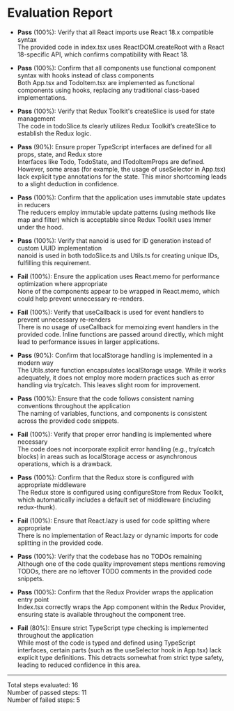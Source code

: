 # Evaluation Report

- **Pass** (100%): Verify that all React imports use React 18.x compatible syntax  
  The provided code in index.tsx uses ReactDOM.createRoot with a React 18-specific API, which confirms compatibility with React 18.

- **Pass** (100%): Confirm that all components use functional component syntax with hooks instead of class components  
  Both App.tsx and TodoItem.tsx are implemented as functional components using hooks, replacing any traditional class-based implementations.

- **Pass** (100%): Verify that Redux Toolkit's createSlice is used for state management  
  The code in todoSlice.ts clearly utilizes Redux Toolkit’s createSlice to establish the Redux logic.

- **Pass** (90%): Ensure proper TypeScript interfaces are defined for all props, state, and Redux store  
  Interfaces like Todo, TodoState, and ITodoItemProps are defined. However, some areas (for example, the usage of useSelector in App.tsx) lack explicit type annotations for the state. This minor shortcoming leads to a slight deduction in confidence.

- **Pass** (100%): Confirm that the application uses immutable state updates in reducers  
  The reducers employ immutable update patterns (using methods like map and filter) which is acceptable since Redux Toolkit uses Immer under the hood.

- **Pass** (100%): Verify that nanoid is used for ID generation instead of custom UUID implementation  
  nanoid is used in both todoSlice.ts and Utils.ts for creating unique IDs, fulfilling this requirement.

- **Fail** (100%): Ensure the application uses React.memo for performance optimization where appropriate  
  None of the components appear to be wrapped in React.memo, which could help prevent unnecessary re-renders.

- **Fail** (100%): Verify that useCallback is used for event handlers to prevent unnecessary re-renders  
  There is no usage of useCallback for memoizing event handlers in the provided code. Inline functions are passed around directly, which might lead to performance issues in larger applications.

- **Pass** (90%): Confirm that localStorage handling is implemented in a modern way  
  The Utils.store function encapsulates localStorage usage. While it works adequately, it does not employ more modern practices such as error handling via try/catch. This leaves slight room for improvement.

- **Pass** (100%): Ensure that the code follows consistent naming conventions throughout the application  
  The naming of variables, functions, and components is consistent across the provided code snippets.

- **Fail** (100%): Verify that proper error handling is implemented where necessary  
  The code does not incorporate explicit error handling (e.g., try/catch blocks) in areas such as localStorage access or asynchronous operations, which is a drawback.

- **Pass** (100%): Confirm that the Redux store is configured with appropriate middleware  
  The Redux store is configured using configureStore from Redux Toolkit, which automatically includes a default set of middleware (including redux-thunk).

- **Fail** (100%): Ensure that React.lazy is used for code splitting where appropriate  
  There is no implementation of React.lazy or dynamic imports for code splitting in the provided code.

- **Pass** (100%): Verify that the codebase has no TODOs remaining  
  Although one of the code quality improvement steps mentions removing TODOs, there are no leftover TODO comments in the provided code snippets.

- **Pass** (100%): Confirm that the Redux Provider wraps the application entry point  
  Index.tsx correctly wraps the App component within the Redux Provider, ensuring state is available throughout the component tree.

- **Fail** (80%): Ensure strict TypeScript type checking is implemented throughout the application  
  While most of the code is typed and defined using TypeScript interfaces, certain parts (such as the useSelector hook in App.tsx) lack explicit type definitions. This detracts somewhat from strict type safety, leading to reduced confidence in this area.

---

Total steps evaluated: 16  
Number of passed steps: 11  
Number of failed steps: 5